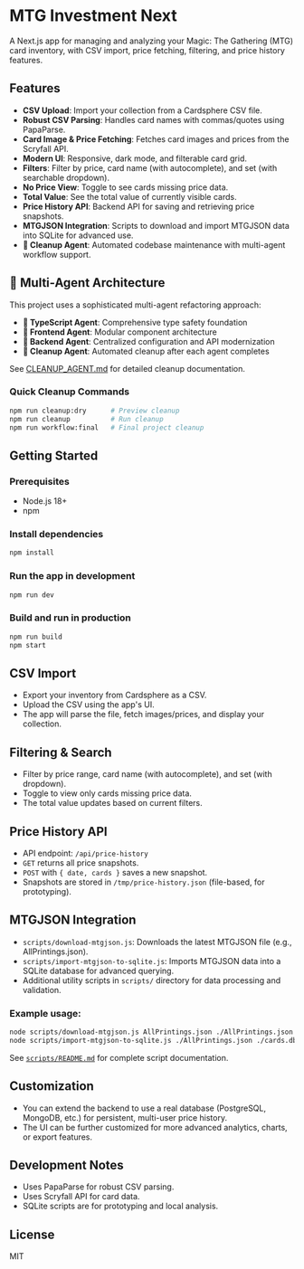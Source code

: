 # MTG Investment Next

A Next.js app for managing and analyzing your Magic: The Gathering (MTG) card inventory, with CSV import, price fetching, filtering, and price history features.

## Features

- **CSV Upload**: Import your collection from a Cardsphere CSV file.
- **Robust CSV Parsing**: Handles card names with commas/quotes using PapaParse.
- **Card Image & Price Fetching**: Fetches card images and prices from the Scryfall API.
- **Modern UI**: Responsive, dark mode, and filterable card grid.
- **Filters**: Filter by price, card name (with autocomplete), and set (with searchable dropdown).
- **No Price View**: Toggle to see cards missing price data.
- **Total Value**: See the total value of currently visible cards.
- **Price History API**: Backend API for saving and retrieving price snapshots.
- **MTGJSON Integration**: Scripts to download and import MTGJSON data into SQLite for advanced use.
- **🧹 Cleanup Agent**: Automated codebase maintenance with multi-agent workflow support.

## 🤖 Multi-Agent Architecture

This project uses a sophisticated multi-agent refactoring approach:

- **🎯 TypeScript Agent**: Comprehensive type safety foundation
- **🎨 Frontend Agent**: Modular component architecture  
- **🔧 Backend Agent**: Centralized configuration and API modernization
- **🧹 Cleanup Agent**: Automated cleanup after each agent completes

See [CLEANUP_AGENT.md](./CLEANUP_AGENT.md) for detailed cleanup documentation.

### Quick Cleanup Commands
```bash
npm run cleanup:dry      # Preview cleanup
npm run cleanup          # Run cleanup
npm run workflow:final   # Final project cleanup
```

## Getting Started

### Prerequisites
- Node.js 18+
- npm

### Install dependencies
```bash
npm install
```

### Run the app in development
```bash
npm run dev
```

### Build and run in production
```bash
npm run build
npm start
```

## CSV Import
- Export your inventory from Cardsphere as a CSV.
- Upload the CSV using the app's UI.
- The app will parse the file, fetch images/prices, and display your collection.

## Filtering & Search
- Filter by price range, card name (with autocomplete), and set (with dropdown).
- Toggle to view only cards missing price data.
- The total value updates based on current filters.

## Price History API
- API endpoint: `/api/price-history`
- `GET` returns all price snapshots.
- `POST` with `{ date, cards }` saves a new snapshot.
- Snapshots are stored in `/tmp/price-history.json` (file-based, for prototyping).

## MTGJSON Integration
- `scripts/download-mtgjson.js`: Downloads the latest MTGJSON file (e.g., AllPrintings.json).
- `scripts/import-mtgjson-to-sqlite.js`: Imports MTGJSON data into a SQLite database for advanced querying.
- Additional utility scripts in `scripts/` directory for data processing and validation.

### Example usage:
```bash
node scripts/download-mtgjson.js AllPrintings.json ./AllPrintings.json
node scripts/import-mtgjson-to-sqlite.js ./AllPrintings.json ./cards.db
```

See [`scripts/README.md`](./scripts/README.md) for complete script documentation.

## Customization
- You can extend the backend to use a real database (PostgreSQL, MongoDB, etc.) for persistent, multi-user price history.
- The UI can be further customized for more advanced analytics, charts, or export features.

## Development Notes
- Uses PapaParse for robust CSV parsing.
- Uses Scryfall API for card data.
- SQLite scripts are for prototyping and local analysis.

## License
MIT
